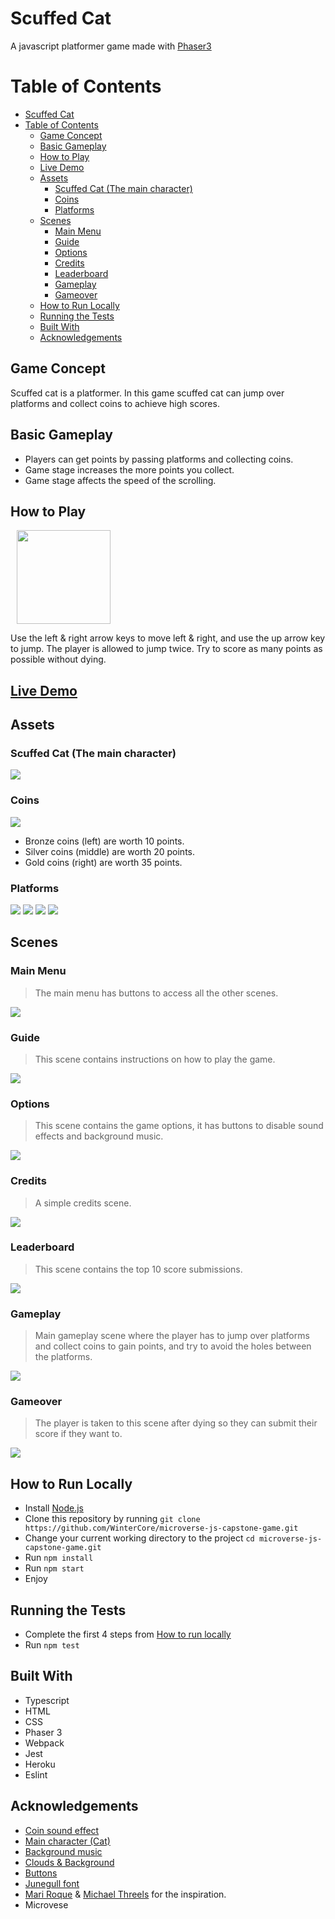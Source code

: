 # Scuffed Cat
A javascript platformer game made with [Phaser3](https://phaser.io/phaser3)

# Table of Contents

- [Scuffed Cat](#scuffed-cat)
- [Table of Contents](#table-of-contents)
  - [Game Concept](#game-concept)
  - [Basic Gameplay](#basic-gameplay)
  - [How to Play](#how-to-play)
  - [Live Demo](#live-demo)
  - [Assets](#assets)
    - [Scuffed Cat (The main character)](#scuffed-cat-the-main-character)
    - [Coins](#coins)
    - [Platforms](#platforms)
  - [Scenes](#scenes)
    - [Main Menu](#main-menu)
    - [Guide](#guide)
    - [Options](#options)
    - [Credits](#credits)
    - [Leaderboard](#leaderboard)
    - [Gameplay](#gameplay)
    - [Gameover](#gameover)
  - [How to Run Locally](#how-to-run-locally)
  - [Running the Tests](#running-the-tests)
  - [Built With](#built-with)
  - [Acknowledgements](#acknowledgements)

## Game Concept

Scuffed cat is a platformer. In this game scuffed cat can jump over platforms and collect coins to achieve high scores.

## Basic Gameplay

- Players can get points by passing platforms and collecting coins.
- Game stage increases the more points you collect.
- Game stage affects the speed of the scrolling.

## How to Play

<img width="150px" style="margin: 0 10px;" src="public/assets/arrow_keys.png">

Use the left & right arrow keys to move left & right, and use the up arrow key to jump.
The player is allowed to jump twice.
Try to score as many points as possible without dying.

## [Live Demo](https://obscure-refuge-92796.herokuapp.com/)
## Assets

### Scuffed Cat (The main character)
![](demo/character.png)

### Coins

![](demo/coins.png)

- Bronze coins (left) are worth 10 points.
- Silver coins (middle) are worth 20 points. 
- Gold coins (right) are worth 35 points.

### Platforms

![](demo/light_grass.png)
![](demo/snow.png)
![](demo/dark_grass.png)
![](demo/sand.png)

## Scenes

### Main Menu
> The main menu has buttons to access all the other scenes.

![](demo/main_menu.png)

### Guide
> This scene contains instructions on how to play the game.

![](demo/guide.png)

### Options
> This scene contains the game options, it has buttons to disable sound effects and background music.

![](demo/options.png)

### Credits
> A simple credits scene.

![](demo/credits.png)

### Leaderboard
> This scene contains the top 10 score submissions.

![](demo/leaderboard.png)

### Gameplay
> Main gameplay scene where the player has to jump over platforms and collect coins to gain points, and try to avoid the holes between the platforms.

![](demo/gameplay.png)

### Gameover
> The player is taken to this scene after dying so they can submit their score if they want to.

![](demo/gameover.png)

## How to Run Locally

- Install [Node.js](https://nodejs.org/en/download/)
- Clone this repository by running `git clone https://github.com/WinterCore/microverse-js-capstone-game.git`
- Change your current working directory to the project `cd microverse-js-capstone-game.git`
- Run `npm install`
- Run `npm start`
- Enjoy

## Running the Tests

- Complete the first 4 steps from [How to run locally](#how-to-run-locally)
- Run `npm test`

## Built With
- Typescript
- HTML
- CSS
- Phaser 3
- Webpack
- Jest
- Heroku
- Eslint

## Acknowledgements
- [Coin sound effect](https://opengameart.org/content/plingy-coin)
- [Main character (Cat)](https://opengameart.org/content/sergeant-cat)
- [Background music](https://opengameart.org/content/re-music) 
- [Clouds & Background](https://opengameart.org/content/background-land)
- [Buttons](https://opengameart.org/content/candy-button-pack)
- [Junegull font](https://www.dafont.com/junegull.font)
- [Mari Roque](https://github.com/MarilenaRoque) & [Michael Threels](https://github.com/mikethreels) for the inspiration.
- Microvese

